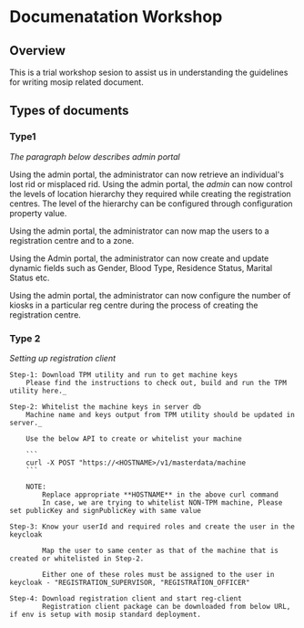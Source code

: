 # Documenatation Workshop 

## Overview
This is a trial workshop sesion to assist us in understanding the guidelines for writing mosip related document.

## Types of documents

### Type1

_The paragraph below describes admin portal_

Using the admin portal, the administrator can now retrieve an individual's lost rid or misplaced rid. Using the admin portal, the *admin* can now control the levels of location hierarchy they required while creating the registration centres. The level of the hierarchy can be configured through configuration property value.  

Using the admin portal, the administrator can now map the users to a registration centre and to a zone.  
  
Using the Admin portal, the administrator can now create and update dynamic fields such as Gender, Blood Type, Residence Status, Marital Status etc.  
  
Using the admin portal, the administrator can now configure the number of kiosks in a particular reg centre during the process of creating the registration centre.  

### Type 2 

_Setting up registration client_

    Step-1: Download TPM utility and run to get machine keys
        Please find the instructions to check out, build and run the TPM utility here._

    Step-2: Whitelist the machine keys in server db
        Machine name and keys output from TPM utility should be updated in server._

        Use the below API to create or whitelist your machine  

        ```
        curl -X POST "https://<HOSTNAME>/v1/masterdata/machine
        ```

        NOTE:   
            Replace appropriate **HOSTNAME** in the above curl command  
            In case, we are trying to whitelist NON-TPM machine, Please set publicKey and signPublicKey with same value 

    Step-3: Know your userId and required roles and create the user in the keycloak  

            Map the user to same center as that of the machine that is created or whitelisted in Step-2.

            Either one of these roles must be assigned to the user in keycloak - "REGISTRATION_SUPERVISOR, "REGISTRATION_OFFICER"
  
    Step-4: Download registration client and start reg-client
            Registration client package can be downloaded from below URL, if env is setup with mosip standard deployment.
  
